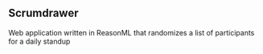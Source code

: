 ## Scrumdrawer

Web application written in ReasonML that randomizes a list of participants for a daily standup
